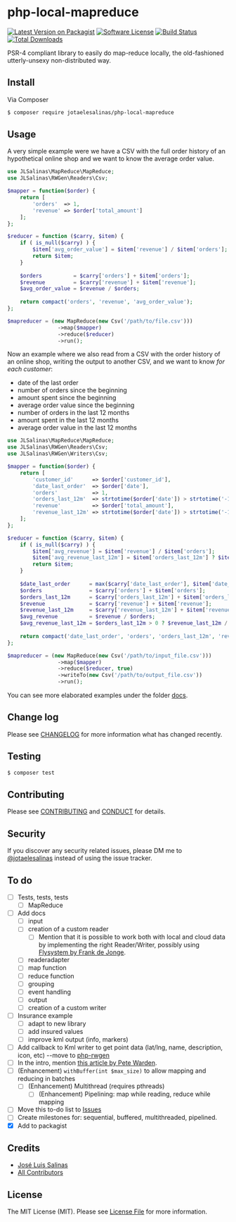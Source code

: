 # php-local-mapreduce

[![Latest Version on Packagist][ico-version]][link-packagist]
[![Software License][ico-license]](LICENSE.md)
[![Build Status][ico-travis]][link-travis]
[![Total Downloads][ico-downloads]][link-downloads]

PSR-4 compliant library to easily do map-reduce locally, the old-fashioned utterly-unsexy non-distributed way.

## Install

Via Composer

``` bash
$ composer require jotaelesalinas/php-local-mapreduce
```

## Usage

A very simple example were we have a CSV with the full order history of an hypothetical online shop
and we want to know the average order value.

``` php
use JLSalinas\MapReduce\MapReduce;
use JLSalinas\RWGen\Readers\Csv;

$mapper = function($order) {
    return [
        'orders'  => 1,
        'revenue' => $order['total_amount']
    ];
};

$reducer = function ($carry, $item) {
    if ( is_null($carry) ) {
        $item['avg_order_value'] = $item['revenue'] / $item['orders'];
        return $item;
    }
    
    $orders          = $carry['orders'] + $item['orders'];
    $revenue         = $carry['revenue'] + $item['revenue'];
    $avg_order_value = $revenue / $orders;
    
    return compact('orders', 'revenue', 'avg_order_value');
};

$mapreducer = (new MapReduce(new Csv('/path/to/file.csv')))
                ->map($mapper)
                ->reduce($reducer)
                ->run();
```

Now an example where we also read from a CSV with the order history of an online shop,
writing the output to another CSV, and we want to know _for each customer_:
- date of the last order
- number of orders since the beginning
- amount spent since the beginning
- average order value since the beginning
- number of orders in the last 12 months
- amount spent in the last 12 months
- average order value in the last 12 months


``` php
use JLSalinas\MapReduce\MapReduce;
use JLSalinas\RWGen\Readers\Csv;
use JLSalinas\RWGen\Writers\Csv;

$mapper = function($order) {
    return [
        'customer_id'      => $order['customer_id'],
        'date_last_order'  => $order['date'],
        'orders'           => 1,
        'orders_last_12m'  => strtotime($order['date']) > strtotime('-12 months') ? 1 : 0,
        'revenue'          => $order['total_amount'],
        'revenue_last_12m' => strtotime($order['date']) > strtotime('-12 months') ? $order['total_amount'] : 0
    ];
};

$reducer = function ($carry, $item) {
    if ( is_null($carry) ) {
        $item['avg_revenue'] = $item['revenue'] / $item['orders'];
        $item['avg_revenue_last_12m'] = $item['orders_last_12m'] ? $item['revenue_last_12m'] / $item['orders_last_12m'] : 0;
        return $item;
    }
    
    $date_last_order      = max($carry['date_last_order'], $item['date_last_order']);
    $orders               = $carry['orders'] + $item['orders'];
    $orders_last_12m      = $carry['orders_last_12m'] + $item['orders_last_12m'];
    $revenue              = $carry['revenue'] + $item['revenue'];
    $revenue_last_12m     = $carry['revenue_last_12m'] + $item['revenue_last_12m'];
    $avg_revenue          = $revenue / $orders;
    $avg_revenue_last_12m = $orders_last_12m > 0 ? $revenue_last_12m / $orders_last_12m : 0;
    
    return compact('date_last_order', 'orders', 'orders_last_12m', 'revenue', 'revenue_last_12m', 'avg_revenue', 'avg_revenue_last_12m');
};

$mapreducer = (new MapReduce(new Csv('/path/to/input_file.csv')))
                ->map($mapper)
                ->reduce($reducer, true)
                ->writeTo(new Csv('/path/to/output_file.csv'))
                ->run();
```

You can see more elaborated examples under the folder [docs](docs).

## Change log

Please see [CHANGELOG](CHANGELOG.md) for more information what has changed recently.

## Testing

``` bash
$ composer test
```

## Contributing

Please see [CONTRIBUTING](CONTRIBUTING.md) and [CONDUCT](CONDUCT.md) for details.

## Security

If you discover any security related issues, please DM me to [@jotaelesalinas](http://twitter.com/jotaelesalinas) instead of using the issue tracker.

## To do

- [ ] Tests, tests, tests
    - [ ] MapReduce
- [ ] Add docs
    - [ ] input
    - [ ] creation of a custom reader
        - [ ] Mention that it is possible to work both with local and cloud data by implementing the right Reader/Writer, possibly using [Flysystem by Frank de Jonge](https://github.com/thephpleague/flysystem).
    - [ ] readeradapter
    - [ ] map function
    - [ ] reduce function
    - [ ] grouping
    - [ ] event handling
    - [ ] output
    - [ ] creation of a custom writer
- [ ] Insurance example
    - [ ] adapt to new library
    - [ ] add insured values
    - [ ] improve kml output (info, markers)
- [ ] Add callback to Kml writer to get point data (lat/lng, name, description, icon, etc) --move to [php-rwgen](https://github.com/jotaelesalinas/php-rwgen)
- [ ] In the intro, mention [this article by Pete Warden](https://petewarden.com/2010/01/20/mapreduce-for-idiots/).
- [ ] (Enhancement) `withBuffer(int $max_size)` to allow mapping and reducing in batches
    - [ ] (Enhancement) Multithread (requires pthreads)
        - [ ] (Enhancement) Pipelining: map while reading, reduce while mapping
- [ ] Move this to-do list to [Issues](https://github.com/jotaelesalinas/php-local-mapreduce/issues)
- [ ] Create milestones for: sequential, buffered, multithreaded, pipelined.
- [x] Add to packagist

## Credits

- [José Luis Salinas][link-author]
- [All Contributors][link-contributors]

## License

The MIT License (MIT). Please see [License File](LICENSE.md) for more information.

[ico-version]: https://img.shields.io/packagist/v/jotaelesalinas/php-local-mapreduce.svg?style=flat-square
[ico-license]: https://img.shields.io/badge/license-MIT-brightgreen.svg?style=flat-square
[ico-travis]: https://img.shields.io/travis/jotaelesalinas/php-local-mapreduce/master.svg?style=flat-square
[ico-scrutinizer]: https://img.shields.io/scrutinizer/coverage/g/jotaelesalinas/php-local-mapreduce.svg?style=flat-square
[ico-code-quality]: https://img.shields.io/scrutinizer/g/jotaelesalinas/php-local-mapreduce.svg?style=flat-square
[ico-downloads]: https://img.shields.io/packagist/dt/jotaelesalinas/php-local-mapreduce.svg?style=flat-square

[link-packagist]: https://packagist.org/packages/jotaelesalinas/php-local-mapreduce
[link-travis]: https://travis-ci.org/jotaelesalinas/php-local-mapreduce
[link-scrutinizer]: https://scrutinizer-ci.com/g/jotaelesalinas/php-local-mapreduce/code-structure
[link-code-quality]: https://scrutinizer-ci.com/g/jotaelesalinas/php-local-mapreduce
[link-downloads]: https://packagist.org/packages/jotaelesalinas/php-local-mapreduce
[link-author]: https://github.com/jotaelesalinas
[link-contributors]: ../../contributors

